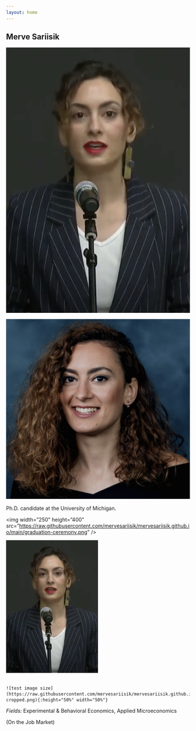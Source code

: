 ```yaml
---
layout: home 
---
```


## Merve Sariisik
![graduation ceremony](https://raw.githubusercontent.com/mervesariisik/mervesariisik.github.io/main/graduation-ceremony.png)

![graduation ceremony](https://raw.githubusercontent.com/mervesariisik/mervesariisik.github.io/main/headshot-cropped.png)

Ph.D. candidate at the University of Michigan.


<img width=”250" height=”400" src=”https://raw.githubusercontent.com/mervesariisik/mervesariisik.github.io/main/graduation-ceremony.png" />
                                                                                                                                        
                                                                                                                                        
<img src="https://raw.githubusercontent.com/mervesariisik/mervesariisik.github.io/main/graduation-ceremony.png" width=50% height=50%>

                                                                                                               ![test image size](https://raw.githubusercontent.com/mervesariisik/mervesariisik.github.io/main/headshot-cropped.png){:height="50%" width="50%"}
                                                                                                               
                                                                                                               
*Fields:* Experimental & Behavioral Economics, Applied Microeconomics

(On the Job Market)
